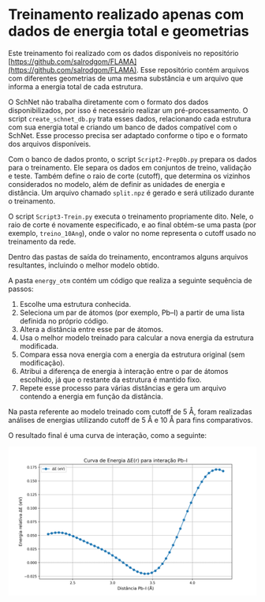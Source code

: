# Treinamento realizado apenas com dados de energia total e geometrias

Este treinamento foi realizado com os dados disponíveis no repositório [https://github.com/salrodgom/FLAMA](https://github.com/salrodgom/FLAMA). Esse repositório contém arquivos com diferentes geometrias de uma mesma substância e um arquivo que informa a energia total de cada estrutura.

O SchNet não trabalha diretamente com o formato dos dados disponibilizados, por isso é necessário realizar um pré-processamento. O script `create_schnet_db.py` trata esses dados, relacionando cada estrutura com sua energia total e criando um banco de dados compatível com o SchNet. Esse processo precisa ser adaptado conforme o tipo e o formato dos arquivos disponíveis.

Com o banco de dados pronto, o script `Script2-PrepDb.py` prepara os dados para o treinamento. Ele separa os dados em conjuntos de treino, validação e teste. Também define o raio de corte (cutoff), que determina os vizinhos considerados no modelo, além de definir as unidades de energia e distância. Um arquivo chamado `split.npz` é gerado e será utilizado durante o treinamento.

O script `Script3-Trein.py` executa o treinamento propriamente dito. Nele, o raio de corte é novamente especificado, e ao final obtém-se uma pasta (por exemplo, `treino_10Ang`), onde o valor no nome representa o cutoff usado no treinamento da rede.

Dentro das pastas de saída do treinamento, encontramos alguns arquivos resultantes, incluindo o melhor modelo obtido.

A pasta `energy_otm` contém um código que realiza a seguinte sequência de passos:

1. Escolhe uma estrutura conhecida.
2. Seleciona um par de átomos (por exemplo, Pb–I) a partir de uma lista definida no próprio código.
3. Altera a distância entre esse par de átomos.
4. Usa o melhor modelo treinado para calcular a nova energia da estrutura modificada.
5. Compara essa nova energia com a energia da estrutura original (sem modificação).
6. Atribui a diferença de energia à interação entre o par de átomos escolhido, já que o restante da estrutura é mantido fixo.
7. Repete esse processo para várias distâncias e gera um arquivo contendo a energia em função da distância.

Na pasta referente ao modelo treinado com cutoff de 5 Å, foram realizadas análises de energias utilizando cutoff de 5 Å e 10 Å para fins comparativos.

O resultado final é uma curva de interação, como a seguinte:

![Curva](Pb_I_E_vs_r.png)

